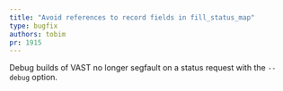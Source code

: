 ```yaml
---
title: "Avoid references to record fields in fill_status_map"
type: bugfix
authors: tobim
pr: 1915
---
```


Debug builds of VAST no longer segfault on a status request with the `--debug`
option.
